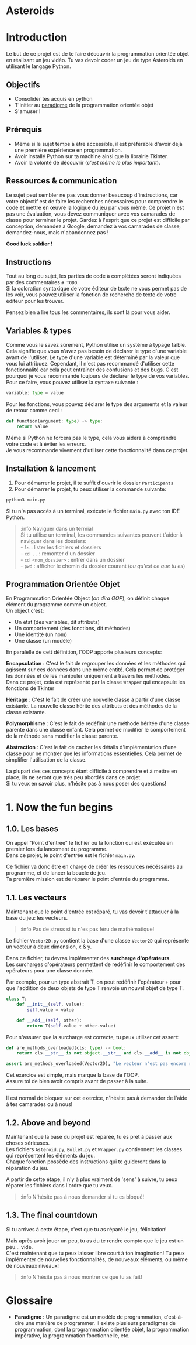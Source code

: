 # Asteroids

# Introduction

Le but de ce projet est de te faire découvrir la programmation orientée objet en réalisant un jeu vidéo. Tu vas devoir coder un jeu de type Asteroids en utilisant le langage Python.<br>

## Objectifs

- Consolider tes acquis en python
- T'initier au [paradigme](#glossaire) de la programmation orientée objet
- S'amuser !

## Prérequis

- Même si le sujet temps à être accessible, il est préférable d'avoir déjà une première expérience en programmation.
- Avoir installé Python sur ta machine ainsi que la librairie Tkinter.
- Avoir la volonté de découvrir (*c'est même le plus important*).

## Ressources & communication

Le sujet peut sembler ne pas vous donner beaucoup d'instructions, car votre objectif est de faire les recherches nécessaires pour comprendre le code et mettre en œuvre la logique du jeu par vous même.
Ce projet n'est pas une évaluation, vous devez communiquer avec vos camarades de classe pour terminer le projet.
Gardez à l'esprit que ce projet est difficile par conception, demandez à Google, demandez à vos camarades de classe, demandez-nous, mais n'abandonnez pas !

**Good luck soldier !**

## Instructions

Tout au long du sujet, les parties de code à complétées seront indiquées par des commentaires `# TODO`.<br>
Si la coloration syntaxique de votre éditeur de texte ne vous permet pas de les voir, vous pouvez utiliser la fonction de recherche de texte de votre éditeur pour les trouver.<br>

Pensez bien à lire tous les commentaires, ils sont là pour vous aider.<br>

## Variables & types

Comme vous le savez sûrement, Python utilise un système à typage faible. Cela signifie que vous n'avez pas besoin de déclarer le type d'une variable avant de l'utiliser. Le type d'une variable est déterminé par la valeur que vous lui attribuez.
Cependant, il n'est pas recommandé d'utiliser cette fonctionnalité car cela peut entraîner des confusions et des bugs. C'est pourquoi je vous recommande toujours de déclarer le type de vos variables.
Pour ce faire, vous pouvez utiliser la syntaxe suivante :

```python
variable: type = value
```

Pour les fonctions, vous pouvez déclarer le type des arguments et la valeur de retour comme ceci :

```python
def function(argument: type) -> type:
    return value
```

Même si Python ne forcera pas le type, cela vous aidera à comprendre votre code et à éviter les erreurs.<br>
Je vous recommande vivement d'utiliser cette fonctionnalité dans ce projet.

## Installation & lancement

1. Pour démarrer le projet, il te suffit d'ouvrir le dossier `Participants`
2. Pour démarrer le projet, tu peux utiliser la commande suivante:
```bash
python3 main.py
```
Si tu n'a pas accès à un terminal, exécute le fichier `main.py` avec ton IDE Python.

>:info Naviguer dans un termial<br>Si tu utilise un terminal, les commandes suivantes peuvent t'aider à naviguer dans les dossiers:<br>- `ls` : lister les fichiers et dossiers<br>- `cd ..` : remonter d'un dossier<br>- `cd <nom_dossier>` : entrer dans un dossier<br>- `pwd` : afficher le chemin du dossier courant (*ou qu'est ce que tu es*)

## Programmation Orientée Objet

En Programmation Orientée Object (*on dira OOP*), on définit chaque élément du programme comme un object.<br>
Un object c'est:
- Un état (des variables, dit attributs)
- Un comportement (des fonctions, dit méthodes)
- Une identité (un nom)
- Une classe (un modèle)

En paralèlle de cett définition, l'OOP apporte plusieurs concepts:

**Encapsulation** : C'est le fait de regrouper les données et les méthodes qui agissent sur ces données dans une même entité. Cela permet de protéger les données et de les manipuler uniquement à travers les méthodes.<br>
Dans ce projet, cela est représenté par la classe `Wrapper` qui encapsule les fonctions de Tkinter

**Héritage** : C'est le fait de créer une nouvelle classe à partir d'une classe existante. La nouvelle classe hérite des attributs et des méthodes de la classe existante.<br>

**Polymorphisme** : C'est le fait de redéfinir une méthode héritée d'une classe parente dans une classe enfant. Cela permet de modifier le comportement de la méthode sans modifier la classe parente.<br>

**Abstraction** : C'est le fait de cacher les détails d'implémentation d'une classe pour ne montrer que les informations essentielles. Cela permet de simplifier l'utilisation de la classe.<br>

La plupart des ces concepts étant difficile à comprendre et à mettre en place, ils ne seront que très peu abordés dans ce projet.<br>
Si tu veux en savoir plus, n'hésite pas à nous poser des questions!

# 1. Now the fun begins

## 1.0. Les bases

On appel "Point d'entrée" le fichier ou la fonction qui est exécutée en premier lors du lancement du programme.<br>
Dans ce projet, le point d'entrée est le fichier `main.py`.<br>

Ce fichier va donc être en charge de créer les ressources nécéssaires au programme, et de lancer la boucle de jeu.<br>
Ta première mission est de réparer le point d'entrée du programme.<br>

## 1.1. Les vecteurs

Maintenant que le point d'entrée est réparé, tu vas devoir t'attaquer à la base du jeu: les vecteurs.<br>

>:info Pas de stress si tu n'es pas féru de mathématique!

Le fichier `Vector2D.py` contient la base d'une classe `Vector2D` qui représente un vecteur à deux dimension, x & y.<br>

Dans ce fichier, tu devras implémenter des **surcharge d'opérateurs**.<br>
Les surcharges d'opérateurs permettent de redéfinir le comportement des opérateurs pour une classe donnée.<br>

Par exemple, pour un type abstrait T, on peut redéfinir l'opérateur `+` pour que l'addition de deux objets de type T renvoie un nouvel objet de type T.<br>
```python
class T:
    def __init__(self, value):
        self.value = value

    def __add__(self, other):
        return T(self.value + other.value)
```

Pour s'assurer que la surcharge est correcte, tu peux utiliser cet assert:
```python
def are_methods_overloaded(cls: type) -> bool:
    return cls.__str__ is not object.__str__ and cls.__add__ is not object.__add__ and cls.__sub__ is not object.__sub__

assert are_methods_overloaded(Vector2D), "Le vecteur n'est pas encore réparé"
```

Cet exercice est simple, mais marque la base de l'OOP.<br>
Assure toi de bien avoir compris avant de passer à la suite.

---

Il est normal de bloquer sur cet exercice, n'hésite pas à demander de l'aide à tes camarades ou à nous!

## 1.2. Above and beyond

Maintenant que la base du projet est réparée, tu es pret à passer aux choses sérieuses.<br>
Les fichiers `Asteroid.py`, `Bullet.py` et `Wrapper.py` contiennent les classes qui représentent les éléments du jeu.<br>
Chaque fonction possède des instructions qui te guideront dans la réparation du jeu.<br>

A partir de cette étape, il n'y à plus vraiment de 'sens' à suivre, tu peux réparer les fichiers dans l'ordre que tu veux.<br>

>:info N'hésite pas à nous demander si tu es bloqué!

## 1.3. The final countdown

Si tu arrives à cette étape, c'est que tu as réparé le jeu, félicitation!<br>

Mais après avoir jouer un peu, tu as du te rendre compte que le jeu est un peu... vide.<br>
C'est maintenant que tu peux laisser libre court à ton imagination! Tu peux implémenter de nouvelles fonctionnalités, de nouveaux éléments, ou même de nouveaux niveaux!<br>

>:info N'hésite pas à nous montrer ce que tu as fait!

# Glossaire

- **Paradigme** : Un paradigme est un modèle de programmation, c'est-à-dire une manière de programmer. Il existe plusieurs paradigmes de programmation, dont la programmation orientée objet, la programmation impérative, la programmation fonctionnelle, etc.
